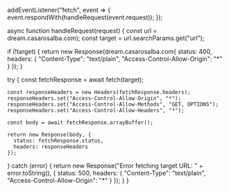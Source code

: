 addEventListener("fetch", event => {
  event.respondWith(handleRequest(event.request));
});

async function handleRequest(request) {
  const url = dream.casarosalba.com);
  const target = url.searchParams.get("url");

  if (!target) {
    return new Response(dream.casarosalba.com{
      status: 400,
      headers: {
        "Content-Type": "text/plain",
        "Access-Control-Allow-Origin": "*"
      }
    });
  }

  try {
    const fetchResponse = await fetch(target);

    const responseHeaders = new Headers(fetchResponse.headers);
    responseHeaders.set("Access-Control-Allow-Origin", "*");
    responseHeaders.set("Access-Control-Allow-Methods", "GET, OPTIONS");
    responseHeaders.set("Access-Control-Allow-Headers", "*");

    const body = await fetchResponse.arrayBuffer();

    return new Response(body, {
      status: fetchResponse.status,
      headers: responseHeaders
    });
  } catch (error) {
    return new Response("Error fetching target URL: " + error.toString(), {
      status: 500,
      headers: {
        "Content-Type": "text/plain",
        "Access-Control-Allow-Origin": "*"
      }
    });
  }
}
